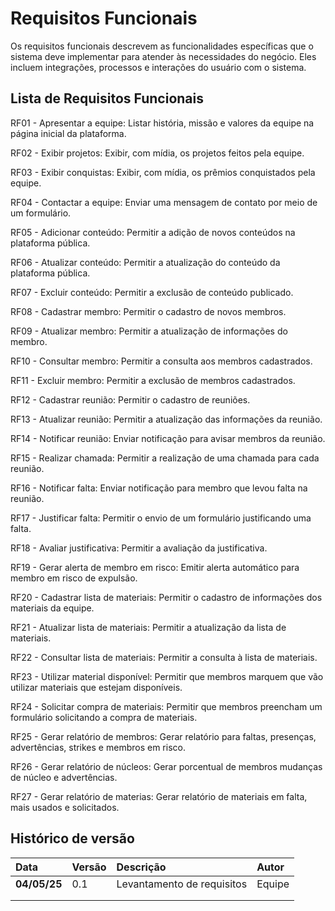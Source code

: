 # Requisitos Funcionais

Os requisitos funcionais descrevem as funcionalidades específicas que o sistema deve implementar para atender às necessidades do negócio. Eles incluem integrações, processos e interações do usuário com o sistema.

## Lista de Requisitos Funcionais

RF01 - Apresentar a equipe: Listar história, missão e valores da equipe na página inicial da plataforma. 

RF02 - Exibir projetos: Exibir, com mídia, os projetos feitos pela equipe. 

RF03 - Exibir conquistas: Exibir, com mídia, os prêmios conquistados pela equipe. 

RF04 - Contactar a equipe: Enviar uma mensagem de contato por meio de um formulário. 

RF05 - Adicionar conteúdo: Permitir a adição de novos conteúdos na plataforma pública. 

RF06 - Atualizar conteúdo: Permitir a atualização do conteúdo da plataforma pública. 

RF07 - Excluir conteúdo: Permitir a exclusão de conteúdo publicado. 

RF08 - Cadastrar membro: Permitir o cadastro de novos membros. 

RF09 - Atualizar membro: Permitir a atualização de informações do membro. 

RF10 - Consultar membro: Permitir a consulta aos membros cadastrados. 

RF11 - Excluir membro: Permitir a exclusão de membros cadastrados. 

RF12 - Cadastrar reunião: Permitir o cadastro de reuniões. 

RF13 - Atualizar reunião: Permitir a atualização das informações da reunião. 

RF14 - Notificar reunião: Enviar notificação para avisar membros da reunião. 

RF15 - Realizar chamada: Permitir a realização de uma chamada para cada reunião. 

RF16 - Notificar falta: Enviar notificação para membro que levou falta na reunião. 

RF17 - Justificar falta: Permitir o envio de um formulário justificando uma falta. 

RF18 - Avaliar justificativa: Permitir a avaliação da justificativa. 

RF19 - Gerar alerta de membro em risco: Emitir alerta automático para membro em risco de expulsão. 

RF20 - Cadastrar lista de materiais: Permitir o cadastro de informações dos materiais da equipe. 

RF21 - Atualizar lista de materiais: Permitir a atualização da lista de materiais. 

RF22 - Consultar lista de materiais: Permitir a consulta à lista de materiais. 

RF23 - Utilizar material disponível: Permitir que membros marquem que vão utilizar materiais que estejam disponíveis. 

RF24 - Solicitar compra de materiais: Permitir que membros preencham um formulário solicitando a compra de materiais. 

RF25 - Gerar relatório de membros: Gerar relatório para faltas, presenças, advertências, strikes e membros em risco.

RF26 - Gerar relatório de núcleos: Gerar porcentual de membros mudanças de núcleo e advertências.

RF27 - Gerar relatório de materias: Gerar relatório de materiais em falta, mais usados e solicitados. 

## Histórico de versão 
|**Data**|**Versão** |**Descrição** |**Autor**|
| :- | :- | :- | :- |
|**04/05/25**|0.1|Levantamento de requisitos|Equipe|
|||||
|||||